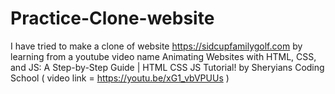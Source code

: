 # Practice-Clone-website
I have tried to make a clone of website https://sidcupfamilygolf.com by learning from a youtube video name Animating Websites with HTML, CSS, and JS: A Step-by-Step Guide | HTML CSS JS Tutorial! by  Sheryians Coding School ( video link = https://youtu.be/xG1_vbVPUUs )
